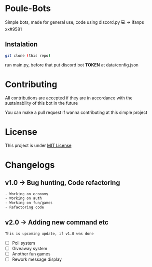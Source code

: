 # Poule-Bots

Simple bots, made for general use, code using discord.py
💻 -> ifanps xx#9581

## Instalation

```bash
git clone (this repo)
```

run main.py, before that put discord bot **TOKEN** at data/config.json

# Contributing

All contributions are accepted if they are in accordance with the sustainability of this bot in the future

You can make a pull request if wanna contributing at this simple project

# License

This project is under [MIT License](https://github.com/iFanpSGTS/Poule-Bots/blob/main/LICENSE)

# Changelogs

## v1.0 -> Bug hunting, Code refactoring

```bash
- Working on economy
- Working on auth
- Working on fun/games
- Refactoring code
```

## v2.0 -> Adding new command etc

```bash
This is upcoming update, if v1.0 was done
```

- [ ] Poll system
- [ ] Giveaway system
- [ ] Another fun games
- [ ] Rework message display
